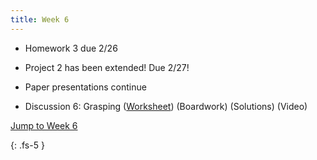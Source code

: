 ```yaml
---
title: Week 6
---
```

- Homework 3 due 2/26

- Project 2 has been extended! Due 2/27!

- Paper presentations continue

- Discussion 6: Grasping ([Worksheet](https://ucb-ee106.github.io/106b-sp24site/assets/disc/disc6_grasping.pdf)) (Boardwork) (Solutions) (Video)

<a href="#Week6">Jump to Week 6 </a>

{: .fs-5 }
